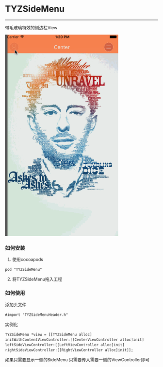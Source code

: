 # TYZSideMenu
---

带毛玻璃特效的侧边栏View

![](./gif.gif)

### 如何安装

1. 使用cocoapods

`
pod "TYZSideMenu"
`

2. 将TYZSideMenu拖入工程

### 如何使用

添加头文件

`
	#import "TYZSideMenuHeader.h"
`

实例化

`
TYZSideMenu *view = [[TYZSideMenu alloc] initWithContentViewController:[[CenterViewController alloc]init] leftSideViewController:[[LeftViewController alloc]init] rightSideViewController:[[RightViewController alloc]init]];
`

如果只需要显示一侧的SideMenu 只需要传入需要一侧的ViewController即可

